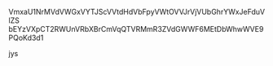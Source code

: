 VmxaU1NrMVdVWGxVYTJScVVtdHdVbFpyVWtOVVJrVjVUbGhrYWxJeFduVlZS
bEYzVXpCT2RWUnVRbXBrCmVqQTVRMmR3ZVdGWWF6MEtDbWhwWVE9PQoKd3d1

jys